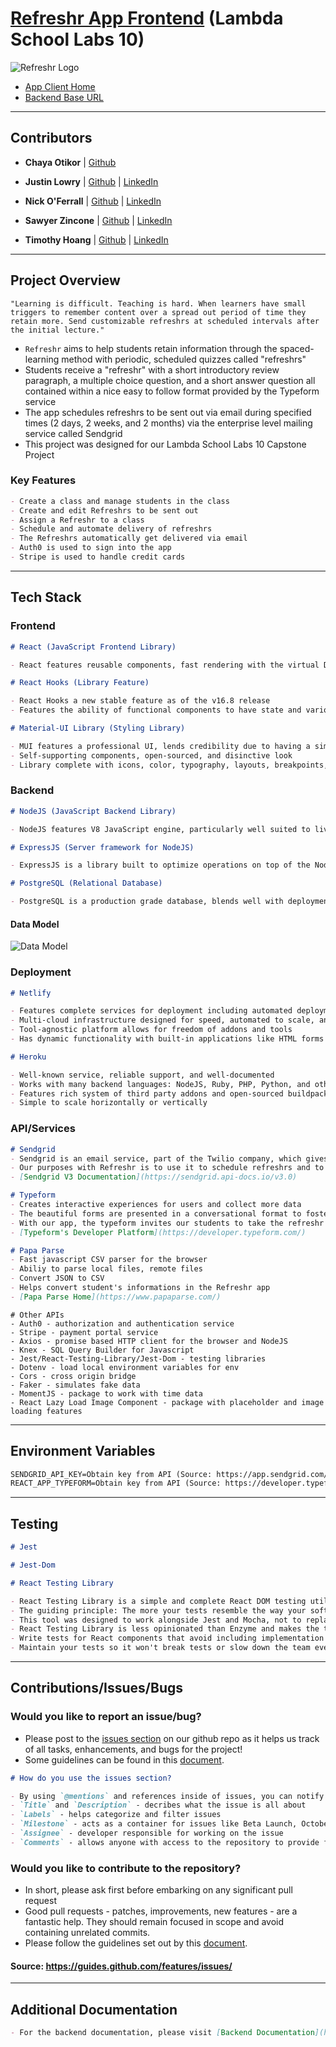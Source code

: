 # [Refreshr App Frontend](https://refreshr-app.netlify.com) (Lambda School Labs 10)

![Refreshr Logo](./src/logo.png "Refresh your mind")

- [App Client Home](https://refreshr-app.netlify.com)
- [Backend Base URL](https://refreshr.herokuapp.com/)

---

## Contributors

- **Chaya Otikor** | [Github](https://github.com/cotikor)

- **Justin Lowry** | [Github](https://github.com/dividedsky) | [LinkedIn](https://www.linkedin.com/in/justin-lowry-792960180/)

- **Nick O'Ferrall** | [Github](https://github.com/nickoferrall) | [LinkedIn](https://www.linkedin.com/in/nickoferrall/)

- **Sawyer Zincone** | [Github](https://github.com/szincone) | [LinkedIn](https://www.linkedin.com/in/szincone/)

- **Timothy Hoang** | [Github](https://github.com/timh1203) | [LinkedIn](https://www.linkedin.com/in/timothyhoang/)

---

## Project Overview

```
"Learning is difficult. Teaching is hard. When learners have small triggers to remember content over a spread out period of time they retain more. Send customizable refreshrs at scheduled intervals after the initial lecture."
```

- `Refreshr` aims to help students retain information through the spaced-learning method with periodic, scheduled quizzes called "refreshrs"
- Students receive a "refreshr" with a short introductory review paragraph, a multiple choice question, and a short answer question all contained within a nice easy to follow format provided by the Typeform service
- The app schedules refreshrs to be sent out via email during specified times (2 days, 2 weeks, and 2 months) via the enterprise level mailing service called Sendgrid
- This project was designed for our Lambda School Labs 10 Capstone Project

### Key Features

```md
- Create a class and manage students in the class
- Create and edit Refreshrs to be sent out
- Assign a Refreshr to a class
- Schedule and automate delivery of refreshrs
- The Refreshrs automatically get delivered via email
- Auth0 is used to sign into the app
- Stripe is used to handle credit cards
```

---

## Tech Stack

### Frontend

```md
# React (JavaScript Frontend Library)

- React features reusable components, fast rendering with the virtual DOM, great ecosystem with plugins, and state-management in the component
```

```md
# React Hooks (Library Feature)

- React Hooks a new stable feature as of the v16.8 release
- Features the ability of functional components to have state and various life-cycle methods
```

```md
# Material-UI Library (Styling Library)

- MUI features a professional UI, lends credibility due to having a similar look to other google sites, and prevent global CSS leaks
- Self-supporting components, open-sourced, and disinctive look
- Library complete with icons, color, typography, layouts, breakpoints, and more
```

### Backend

```md
# NodeJS (JavaScript Backend Library)

- NodeJS features V8 JavaScript engine, particularly well suited to live updates, and has a robust NodeJS ecosystem
```

```md
# ExpressJS (Server framework for NodeJS)

- ExpressJS is a library built to optimize operations on top of the NodeJS language
```

```md
# PostgreSQL (Relational Database)

- PostgreSQL is a production grade database, blends well with deployment technology, great documentation, widely used, second most popular database package on npm
```

#### Data Model

![Data Model](./src/dataModel.png "Refreshr Data Model")

### Deployment

```md
# Netlify

- Features complete services for deployment including automated deployment, continuous integration, HTTPS secured with free TLS certificate
- Multi-cloud infrastructure designed for speed, automated to scale, and intrinsically secure
- Tool-agnostic platform allows for freedom of addons and tools
- Has dynamic functionality with built-in applications like HTML forms
```

```md
# Heroku

- Well-known service, reliable support, and well-documented
- Works with many backend languages: NodeJS, Ruby, PHP, Python, and others
- Features rich system of third party addons and open-sourced buildpacks
- Simple to scale horizontally or vertically
```

### API/Services

```md
# Sendgrid
- Sendgrid is an email service, part of the Twilio company, which gives developers access to the Sendgrid V3 API to control email campaigns, set lists, set senders, set recipients, and many other features.
- Our purposes with Refreshr is to use it to schedule refreshrs and to email students out with a magic link back to our platform in order to take their refreshr.
- [Sendgrid V3 Documentation](https://sendgrid.api-docs.io/v3.0)
```

```md
# Typeform
- Creates interactive experiences for users and collect more data
- The beautiful forms are presented in a conversational format to foster a friendly experience that invites more answers
- With our app, the typeform invites our students to take the refreshr with order so they don't get overwhelmed
- [Typeform's Developer Platform](https://developer.typeform.com/)
```

```md
# Papa Parse
- Fast javascript CSV parser for the browser
- Abiliy to parse local files, remote files
- Convert JSON to CSV
- Helps convert student's informations in the Refreshr app
- [Papa Parse Home](https://www.papaparse.com/)
```


```
# Other APIs
- Auth0 - authorization and authentication service
- Stripe - payment portal service
- Axios - promise based HTTP client for the browser and NodeJS
- Knex - SQL Query Builder for Javascript
- Jest/React-Testing-Library/Jest-Dom - testing libraries
- Dotenv - load local environment variables for env
- Cors - cross origin bridge
- Faker - simulates fake data
- MomentJS - package to work with time data
- React Lazy Load Image Component - package with placeholder and image loading features
```

---

## Environment Variables

```md
SENDGRID_API_KEY=Obtain key from API (Source: https://app.sendgrid.com/settings/api_keys)
REACT_APP_TYPEFORM=Obtain key from API (Source: https://developer.typeform.com)
```

---

## Testing

```md
# Jest

# Jest-Dom

# React Testing Library

- React Testing Library is a simple and complete React DOM testing utilities that encourage good testing practices
- The guiding principle: The more your tests resemble the way your software is used, the more confidence [the tests] can give you
- This tool was designed to work alongside Jest and Mocha, not to replace them
- React Testing Library is less opinionated than Enzyme and makes the testing process more developer-friendly, this library can also replace Enzyme
- Write tests for React components that avoid including implementation details
- Maintain your tests so it won't break tests or slow down the team even with code refactoring when making changes to implementation but not functionality
```

---

## Contributions/Issues/Bugs

### Would you like to report an issue/bug?

- Please post to the [issues section](https://github.com/Lambda-School-Labs/labs10-student-follow/issues) on our github repo as it helps us track of all tasks, enhancements, and bugs for the project!
- Some guidelines can be found in this [document](https://github.com/necolas/issue-guidelines/blob/master/CONTRIBUTING.md#bugs).

```md
# How do you use the issues section?

- By using `@mentions` and references inside of issues, you can notify other GitHub users & teams, and even cross-connect issues to each other.
- `Title` and `Description` - decribes what the issue is all about
- `Labels` - helps categorize and filter issues
- `Milestone` - acts as a container for issues like Beta Launch, October Sprint, or Redesign
- `Assignee` - developer responsible for working on the issue
- `Comments` - allows anyone with access to the repository to provide feedback
```

### Would you like to contribute to the repository?

- In short, please ask first before embarking on any significant pull request
- Good pull requests - patches, improvements, new features - are a fantastic help. They should remain focused in scope and avoid containing unrelated commits.
- Please follow the guidelines set out by this [document](https://github.com/necolas/issue-guidelines/blob/master/CONTRIBUTING.md#pull-requests).

#### Source: https://guides.github.com/features/issues/

---

## Additional Documentation

```md
- For the backend documentation, please visit [Backend Documentation](https://github.com/Lambda-School-Labs/labs10-student-follow/blob/master/README.md).
```
